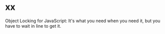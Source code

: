 xx
==

Object Locking for JavaScript: It's what you need when you need it, but you have to wait in line to get it.
